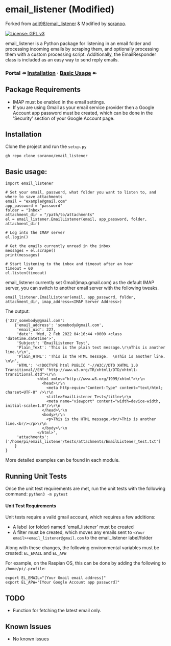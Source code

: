 # email_listener (Modified)
Forked from [adit98/email_listener](https://github.com/adit98/email_listener) & Modified by [soranoo](https://github.com/soranoo).

[![License: GPL v3](https://img.shields.io/badge/License-GPLv3-blue.svg)](https://www.gnu.org/licenses/gpl-3.0)

email_listener is a Python package for listening in an email folder and processing incoming emails by scraping them, and optionally processing them with a custom processing script. Additionally, the EmailResponder class is included as an easy way to send reply emails.

### Portal ↠ [Installation](#installation) · [Basic Usage](#basic-usage) ↞

## Package Requirements
- IMAP must be enabled in the email settings.
- If you are using Gmail as your email service provider then a Google Account app password must be created, which can be done in the 'Security' section of your Google Account page.


<a name="installation"></a>
## Installation
Clone the project and run the `setup.py`
```
gh repo clone soranoo/email_listener
```


<a name="basic-usage"></a>
## Basic usage:

```
import email_listener

# Set your email, password, what folder you want to listen to, and where to save attachments
email = "example@gmail.com"
app_password = "password"
folder = "Inbox"
attachment_dir = "/path/to/attachments"
el = email_listener.EmailListener(email, app_password, folder, attachment_dir)

# Log into the IMAP server
el.login()

# Get the emails currently unread in the inbox
messages = el.scrape()
print(messages)

# Start listening to the inbox and timeout after an hour
timeout = 60
el.listen(timeout)
```

email_listener currently set Gmail(imap.gmail.com) as the default IMAP server, you can switch to another email server with the following tweaks.
```
email_listener.EmailListener(email, app_password, folder, attachment_dir, imap_address=<IMAP Server Address>)
```

The output:
```
{'227_somebody@gmail.com':
    {'email_address': 'somebody@gmail.com',
     'email_uid': 227,
     'date': 'Wed, 2 Feb 2022 04:16:44 +0000 <class 'datetime.datetime'>',
     'Subject': 'EmailListener Test',
     'Plain_Text': 'This is the plain text message.\r\nThis is another line.\r\n',
     'Plain_HTML': 'This is the HTML message.  \nThis is another line.  \n\n',
     'HTML': '<!DOCTYPE html PUBLIC "-//W3C//DTD XHTML 1.0 Transitional//EN" "http://www.w3.org/TR/xhtml1/DTD/xhtml1-transitional.dtd">\r\n
              <html xmlns="http://www.w3.org/1999/xhtml">\r\n
                <head>\r\n
                  <meta http-equiv="Content-Type" content="text/html; charset=UTF-8" />\r\n
                  <title>EmailListener Test</title>\r\n
                  <meta name="viewport" content="width=device-width, initial-scale=1.0"/>\r\n
                </head>\r\n
                <body>\r\n
                  <p>This is the HTML message.<br/>This is another line.<br/></p>\r\n
                </body>\r\n
              </html>',
     'attachments': ['/home/pi/email_listener/tests/attachments/EmailListener_test.txt']
    }
}
```

More detailed examples can be found in each module.


## Running Unit Tests

Once the unit test requirements are met, run the unit tests with the following command:
`python3 -m pytest`

#### Unit Test Requirements
Unit tests require a valid gmail account, which requires a few additions:
- A label (or folder) named 'email_listener' must be created
- A filter must be created, which moves any emails sent to `<Your email>+email_listener@gmail.com` to the email_listener label/folder

Along with these changes, the following environmental variables must be created:
`EL_EMAIL` and `EL_APW`

For example, on the Raspian OS, this can be done by adding the following to `/home/pi/.profile`:
```
export EL_EMAIL="[Your Gmail email address]"
export EL_APW="[Your Google Account app password]"
```

## TODO
* Function for fetching the latest email only.

## Known Issues
* No known issues